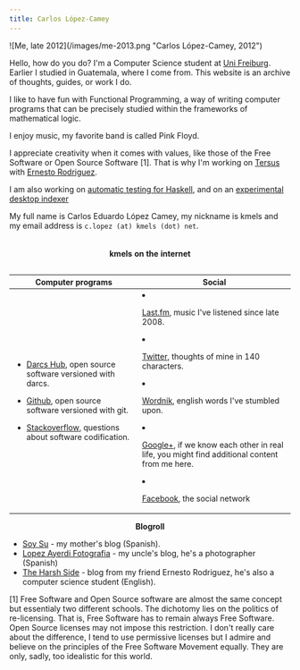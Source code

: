 ```yaml
---
title: Carlos López-Camey
---
```


<div class="inline-image">![Me, late 2012](/images/me-2013.png "Carlos López-Camey, 2012") </div>

Hello, how do you do? I'm a Computer Science student at [Uni Freiburg](http://www.uni-freiburg.de/). Earlier I studied in Guatemala, where I come from. This website is an archive of thoughts, guides, or work I do. 

I like to have fun with Functional Programming, a way of writing computer programs that can be precisely studied within the frameworks of mathematical logic. 

I enjoy music, my favorite band is called Pink Floyd. 

I appreciate creativity when it comes with values, like those of the Free Software or Open Source Software [1]. That is why I'm working on [Tersus](http://tersusland.com) with [Ernesto Rodriguez](http://netowork.me).

I am also working on [automatic testing for Haskell](http://github.com/kmels/haskell-dart), and on an [experimental desktop indexer](http://github/kmels/orange)

My full name is Carlos Eduardo López Camey, my nickname is kmels and my email address is `c.lopez (at) kmels (dot) net`.

<div class="clear"></div>
 
<table class="table">
  <caption>

  #### kmels on the internet

  </caption>
  <thead>
  <tr>
  <th>
  Computer programs
  </th>
  <th>
  Social
  </th>    
  </tr>
  </thead>
  <tbody>
  <tr>
  <td>


 - [Darcs Hub](https://hub.darcs.net/kmels), open source software versioned with darcs.
 
 - [Github](https://github.com/kmels), open source software versioned with git.

 - [Stackoverflow](http://stackoverflow.com/users/225956/carlos-lopez-camey), questions about software codification.
      </td>

      <td>

 - [Last.fm](http://last.fm/user/kmels), music I've listened since late 2008.
 - [Twitter](http://twitter.com/kmels), thoughts of mine in 140 characters.
 - [Wordnik](http://www.wordnik.com/users/kmels), english words I've stumbled upon.
 - [Google+](https://plus.google.com/117463675576666998868/), if we know each other in real life, you might find additional content from me here.
 - [Facebook](http://facebook.com/kmels), the social network

      </td>
    </tr> 
</tbody>
</table>    
    

<center>

**Blogroll**

</center>

* [Soy Su](http://soysu.net) - my mother's blog (Spanish).
* [Lopez Ayerdi Fotografia](http://www.lopezayerdi.com/Blog/Blog.html) - my uncle's blog, he's a photographer (Spanish)
* [The Harsh Side](http://harshside.wordpress.com/) - blog from my friend Ernesto Rodriguez, he's also a computer science student (English).

[1] Free Software and Open Source software are almost the same concept but essentialy two different schools. The dichotomy lies on the politics of re-licensing. That is, Free Software has to remain always Free Software. Open Source licenses may not impose this restriction. I don't really care about the difference, I tend to use permissive licenses but I admire and believe on the principles of the Free Software Movement equally. They are only, sadly, too idealistic for this world.